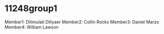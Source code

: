 # 11248group1

Member1: Dilimulati Diliyaer
Member2: Collin Rocks
Member3: Daniel Marzo
Member4: William Lawson